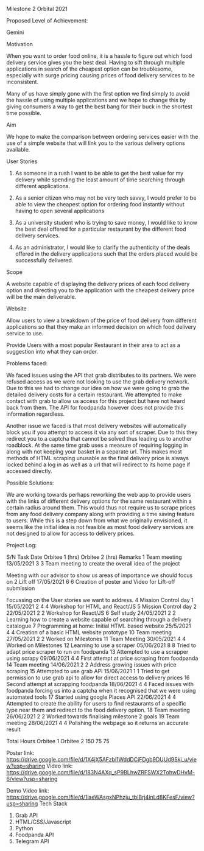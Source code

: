 Milestone 2 Orbital 2021

Proposed Level of Achievement: 

Gemini 

Motivation 

When you want to order food online, it is a hassle to figure out which food delivery service gives you the best deal. Having to sift through multiple applications in search of the cheapest option can be troublesome, especially with surge pricing causing prices of food delivery services to be inconsistent.

Many of us have simply gone with the first option we find simply to avoid the hassle of using multiple applications and we hope to change this by giving consumers a way to get the best bang for their buck in the shortest time possible. 

Aim 

We hope to make the comparison between ordering services easier with the use of a simple website that will link you to the various delivery options available. 

User Stories

1. As someone in a rush I want to be able to get the best value for my delivery while spending the least amount of time searching through different applications. 

2. As a senior citizen who may not be very tech savvy, I would prefer to be able to view the cheapest option for ordering food instantly without having to open several applications

3. As a university student who is trying to save money, I would like to know the best deal offered for a particular restaurant by the different food delivery services.

4. As an administrator, I would like to clarify the authenticity of the deals offered in the delivery applications such that the orders placed would be successfully delivered.

Scope

A website capable of displaying the delivery prices of each food delivery option and directing you to the application with the cheapest delivery price will be the main deliverable. 


Website


Allow users to view a breakdown of the price of food delivery from different applications so that they make an informed decision on which food delivery service to use.

Provide Users with a most popular Restaurant in their area to act as a suggestion into what they can order. 



Problems faced:

We faced issues using the API that grab distributes to its partners. We were refused access as we were not looking to use the grab delivery network. Due to this we had to change our idea on how we were going to grab the detailed delivery costs for a certain restaurant. We attempted to make contact with grab to allow us access for this project but have not heard back from them. The API for foodpanda however does not provide this information regardless. 

Another issue we faced is that most delivery websites will automatically block you if you attempt to access it via any sort of scraper. Due to this they redirect you to a captcha that cannot be solved thus leading us to another roadblock. At the same time grab uses a measure of requiring logging in along with not keeping your basket in a separate url. This makes most methods of HTML scraping unusable as the final delivery price is always locked behind a log in as well as a url that will redirect to its home page if accessed directly. 

Possible Solutions:

We are working towards perhaps reworking the web app to provide users with the links of different delivery options for the same restaurant within a certain radius around them. This would thus not require us to scrape prices from any food delivery company along with providing a time saving feature to users. While this is a step down from what we originally envisioned, it seems like the initial idea is not feasible as most food delivery services are not designed to allow for access to delivery prices. 

	
Project Log: 

S/N 
Task 
Date 
Orbitee 1 (hrs)
Orbitee 2 (hrs) 
Remarks
1
Team meeting
  13/05/2021
3
3
Team meeting to create the overall idea of the project

Meeting with our advisor to show us areas of importance we should focus on 
2
Lift off
  17/05/2021
6
6
Creation of poster and Video for Lift-off submission

Focussing on the User stories we want to address.
4
Mission Control day 1
15/05/2021   2 
4
4
Workshop for HTML and React/JS
5 
Mission Control day 2
22/05/2021 
2
2
Workshop for React/JS
6
Self study
24/05/2021
2
2
Learning how to create a website capable of searching through a delivery catalogue
7
Programming at home: 
Initial HTML based website
25/5/2021  
4
4
Creation of a basic HTML website prototype 
10 
Team meeting 
27/05/2021 
2
2
Worked on Milestones 
11
Team Meeting 
30/05/2021
4
4
Worked on Milestones
12
Learning to use a scraper
05/06/2021
8
8
Tried to adapt price scraper to run on foodpanda
13
Attempted to use a scrapper using scrapy
09/06/2021
4
4
First attempt at price scraping from foodpanda
14
Team meeting
14/06/2021
2
2
Address growing issues with price scraping
15
Attempted to use grab APi
15/06/2021
1
1
Tried to get permission to use grab api to allow for direct access to delivery prices
16
Second attempt at scrapping foodpanda
18/06/2021
4
4
Faced issues with foodpanda forcing us into a captcha when it recognised that we were using automated tools
17
Started using google Places API
22/06/2021
4
4
Attempted to create the ability for users to find restaurants of a specific type near them and redirect to the food delivery option. 
18
Team meeting
26/06/2021
2
2
Worked towards finalising milestone 2 goals
19
Team meeting
28/06/2021
4
4
Polishing the webpage so it returns an accurate result


Total Hours 
Orbitee 1
Orbitee 2
150
75
75


Poster link: https://drive.google.com/file/d/1X4jX5AFzbi1WddDCjFDgb9DUUd9Ski_u/view?usp=sharing
Video link:
https://drive.google.com/file/d/183N4AXq_sP9BLhwZRFSWX2TohwDHvM-6/view?usp=sharing
 
 
Demo Video link: https://drive.google.com/file/d/1iaeWAsgxNPhzju_tblBrj4inLd8KFesF/view?usp=sharing
Tech Stack
1. Grab API
2. HTML/CSS/Javascript
3. Python
4. Foodpanda API
5. Telegram API
 

